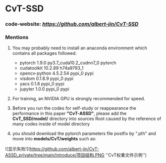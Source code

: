 # CvT-SSD

### code-website: *https://github.com/albert-jin/CvT-SSD*

### Mentions

1. You may probably need to install an anaconda environment which contains all packages followed.
    - pytorch                   1.9.0           py3.7_cuda10.2_cudnn7_0    pytorch
    - cudatoolkit               10.2.89              h74a9793_1
    - opencv-python             4.5.2.54                 pypi_0    pypi
    - visdom                    0.1.8.9                  pypi_0    pypi
    - yacs                      0.1.8                    pypi_0    pypi
    - jupyter                   1.0.0                    pypi_0    pypi
    

2. For training, an NVIDIA GPU is strongly recommended for speed.


3. Before you run the codes for self-study or reappearance the performance in this paper **"CvT-ASSD"**,
please add the **CvT_SSD/model/** directory into sources Root caused by the reference of many codes 
inside of model directory 
   
4. you should download the pytorch parameters file postfix by ".pth" and move into **models/CvT/weights**
such as:
   
![显示失败!](https://github.com/albert-jin/CvT-ASSD_private/tree/main/introduce/项目结构.PNG ''CvT权重文件示例'')
   

